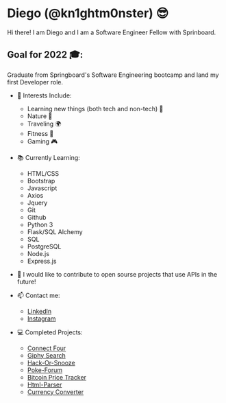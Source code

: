 
# Diego (@kn1ghtm0nster) 😎
  
  Hi there! I am Diego and I am a Software Engineer Fellow with Sprinboard.

## Goal for 2022 🎓:
Graduate from Springboard's Software Engineering bootcamp and land my first Developer role.


- 👀 Interests Include:
  * Learning new things (both tech and non-tech) 📖
  * Nature 🌳
  * Traveling 🌍
  * Fitness 💪
  * Gaming 🎮

- 📚 Currently Learning:
  * HTML/CSS
  * Bootstrap
  * Javascript
  * Axios
  * Jquery
  * Git
  * Github
  * Python 3
  * Flask/SQL Alchemy
  * SQL
  * PostgreSQL
  * Node.js
  * Express.js

- 📎 I would like to contribute to open sourse projects that use APIs in the future!

- 📫 Contact me:
  * [LinkedIn](https://www.linkedin.com/in/diegoquintanilla/)
  * [Instagram](https://www.instagram.com/mrquintanillaforreal/)

- 💻 Completed Projects:
  * [Connect Four](https://kn1ghtm0nster.github.io/connect-four/)
  * [Giphy Search](https://kn1ghtm0nster.github.io/giphy-app/)
  * [Hack-Or-Snooze](https://kn1ghtm0nster.github.io/hack-or-snooze/)
  * [Poke-Forum](https://poke-forum.herokuapp.com/)
  * [Bitcoin Price Tracker](https://github.com/kn1ghtm0nster/Bitcoin-Tracker)
  * [Html-Parser](https://github.com/kn1ghtm0nster/html-parser)
  * [Currency Converter](https://github.com/kn1ghtm0nster/currency-converter)
